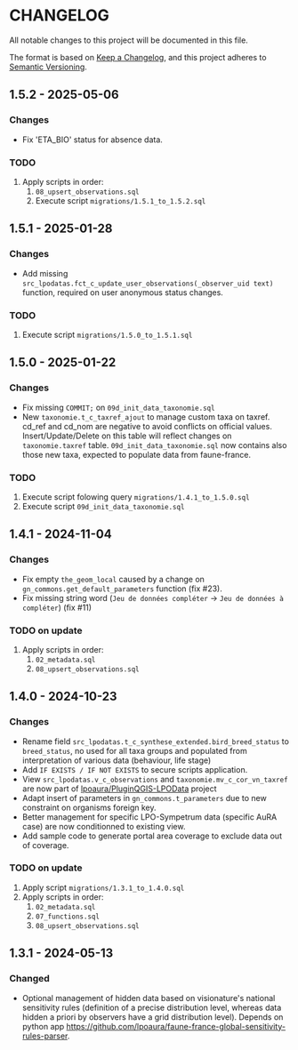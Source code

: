 # CHANGELOG

All notable changes to this project will be documented in this file.

The format is based on [Keep a Changelog](https://keepachangelog.com/), and this project adheres to [Semantic Versioning](https://semver.org/).

<!-- ## Unreleased [{version_tag}](https://github.com/opengisch/qgis-plugin-ci/releases/tag/{version_tag}) - YYYY-MM-DD -->

## 1.5.2 - 2025-05-06

### Changes

- Fix 'ETA_BIO' status for absence data.

### TODO

1. Apply scripts in order:
    1. `08_upsert_observations.sql`
    2. Execute script `migrations/1.5.1_to_1.5.2.sql`

## 1.5.1 - 2025-01-28

### Changes

- Add missing `src_lpodatas.fct_c_update_user_observations(_observer_uid text)` function, required on user anonymous status changes.

### TODO

1. Execute script `migrations/1.5.0_to_1.5.1.sql`


## 1.5.0 - 2025-01-22

### Changes

- Fix missing `COMMIT;` on `09d_init_data_taxonomie.sql`
- New `taxonomie.t_c_taxref_ajout` to manage custom taxa on taxref. cd_ref and cd_nom are negative to avoid conflicts on official values. Insert/Update/Delete on this table will reflect changes on `taxonomie.taxref` table. `09d_init_data_taxonomie.sql` now contains also those new taxa, expected to populate data from faune-france.

### TODO

1. Execute script folowing query `migrations/1.4.1_to_1.5.0.sql`
2. Execute script `09d_init_data_taxonomie.sql`

## 1.4.1 - 2024-11-04

### Changes

- Fix empty `the_geom_local` caused by a change on `gn_commons.get_default_parameters` function (fix #23).
- Fix missing string word (`Jeu de données compléter` -> `Jeu de données à compléter`) (fix #11)

### TODO on update

1. Apply scripts in order:
    1. `02_metadata.sql`
    2. `08_upsert_observations.sql`
    

## 1.4.0 - 2024-10-23

### Changes

- Rename field `src_lpodatas.t_c_synthese_extended.bird_breed_status` to `breed_status`, no used for all taxa groups and populated from interpretation of various data (behaviour, life stage)
- Add `IF EXISTS / IF NOT EXISTS` to secure scripts application.
- View `src_lpodatas.v_c_observations` and `taxonomie.mv_c_cor_vn_taxref` are now part of [lpoaura/PluginQGIS-LPOData](https://github.com/lpoaura/PluginQGis-LPOData/tree/master/config) project
- Adapt insert of parameters in `gn_commons.t_parameters` due to new constraint on organisms foreign key.
- Better management for specific LPO-Sympetrum data (specific AuRA case) are now conditionned to existing view.
- Add sample code to generate portal area coverage to exclude data out of coverage.

### TODO on update

1. Apply script `migrations/1.3.1_to_1.4.0.sql`
2. Apply scripts in order:
    1. `02_metadata.sql`
    2. `07_functions.sql`
    3. `08_upsert_observations.sql`
    



## 1.3.1 - 2024-05-13

### Changed

* Optional management of hidden data based on visionature's national sensitivity rules (definition of a precise distribution level, whereas data hidden a priori by observers have a grid distribution level).
Depends on python app https://github.com/lpoaura/faune-france-global-sensitivity-rules-parser.
